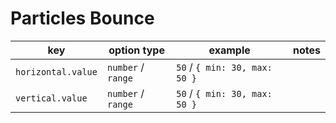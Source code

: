 # Particles Bounce

| key                | option type          | example                       | notes |
| ------------------ | -------------------- | ----------------------------- | ----- |
| `horizontal.value` | `number` / `range`   | `50` / `{ min: 30, max: 50 }` |       |
| `vertical.value`   | `number` / `range`   | `50` / `{ min: 30, max: 50 }` |       |
